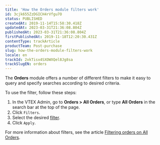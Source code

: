 ```yaml
---
title: 'How the Orders module filters work'
id: 3cjk655ZzDGICH4rVfgu7O
status: PUBLISHED
createdAt: 2019-11-14T15:58:30.418Z
updatedAt: 2023-03-31T21:36:08.804Z
publishedAt: 2023-03-31T21:36:08.804Z
firstPublishedAt: 2019-11-18T12:20:30.431Z
contentType: trackArticle
productTeam: Post-purchase
slug: how-the-orders-module-filters-work
locale: en
trackId: 2xkTisx4SXOWXQel8Jg8sa
trackSlugEN: orders
---
```


The **Orders** module offers a number of different filters to make it easy to query and specify searches according to desired criteria.

To use the filter, follow these steps:

1. In the VTEX Admin, go to **Orders > All Orders**, or type **All Orders** in the search bar at the top of the page.
2. Click `Filters`.
3. Select the desired [filter](https://help.vtex.com/pt/tutorial/filtrar-todos-pedidos--tutorials_192).
4. Click `Apply`.

For more information about filters, see the article [Filtering orders on All Orders](https://help.vtex.com/en/tutorial/filtrar-todos-pedidos--tutorials_192).
